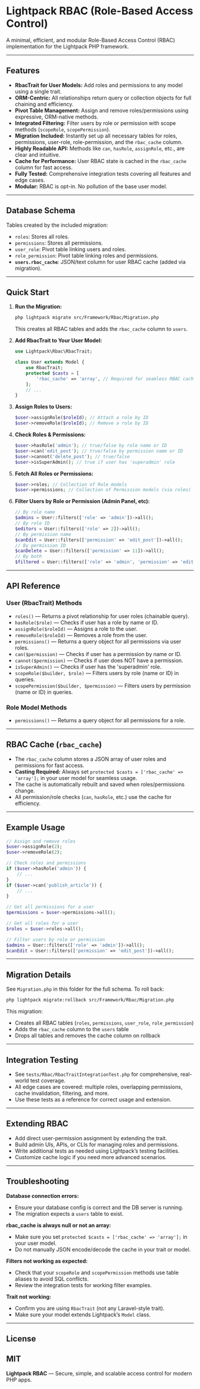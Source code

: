 # Lightpack RBAC (Role-Based Access Control)

A minimal, efficient, and modular Role-Based Access Control (RBAC) implementation for the Lightpack PHP framework.

---

## Features
- **RbacTrait for User Models:** Add roles and permissions to any model using a single trait.
- **ORM-Centric:** All relationships return query or collection objects for full chaining and efficiency.
- **Pivot Table Management:** Assign and remove roles/permissions using expressive, ORM-native methods.
- **Integrated Filtering:** Filter users by role or permission with scope methods (`scopeRole`, `scopePermission`).
- **Migration Included:** Instantly set up all necessary tables for roles, permissions, user-role, role-permission, and the `rbac_cache` column.
- **Highly Readable API:** Methods like `can`, `hasRole`, `assignRole`, etc., are clear and intuitive.
- **Cache for Performance:** User RBAC state is cached in the `rbac_cache` column for fast access.
- **Fully Tested:** Comprehensive integration tests covering all features and edge cases.
- **Modular:** RBAC is opt-in. No pollution of the base user model.

---

## Database Schema

Tables created by the included migration:
- `roles`: Stores all roles.
- `permissions`: Stores all permissions.
- `user_role`: Pivot table linking users and roles.
- `role_permission`: Pivot table linking roles and permissions.
- **`users.rbac_cache`**: JSON/text column for user RBAC cache (added via migration).

---

## Quick Start

1. **Run the Migration:**
   ```bash
   php lightpack migrate src/Framework/Rbac/Migration.php
   ```
   This creates all RBAC tables and adds the `rbac_cache` column to `users`.

2. **Add RbacTrait to Your User Model:**
   ```php
   use Lightpack\Rbac\RbacTrait;

   class User extends Model {
       use RbacTrait;
       protected $casts = [
           'rbac_cache' => 'array', // Required for seamless RBAC cache
       ];
       // ...
   }
   ```

3. **Assign Roles to Users:**
   ```php
   $user->assignRole($roleId); // Attach a role by ID
   $user->removeRole($roleId); // Remove a role by ID
   ```

4. **Check Roles & Permissions:**
   ```php
   $user->hasRole('admin'); // true/false by role name or ID
   $user->can('edit_post'); // true/false by permission name or ID
   $user->cannot('delete_post'); // true/false
   $user->isSuperAdmin(); // true if user has 'superadmin' role
   ```

5. **Fetch All Roles or Permissions:**
   ```php
   $user->roles; // Collection of Role models
   $user->permissions; // Collection of Permission models (via roles)
   ```

6. **Filter Users by Role or Permission (Admin Panel, etc):**
   ```php
   // By role name
   $admins = User::filters(['role' => 'admin'])->all();
   // By role ID
   $editors = User::filters(['role' => 2])->all();
   // By permission name
   $canEdit = User::filters(['permission' => 'edit_post'])->all();
   // By permission ID
   $canDelete = User::filters(['permission' => 11])->all();
   // By both
   $filtered = User::filters(['role' => 'admin', 'permission' => 'edit_post'])->all();
   ```

---

## API Reference

### User (RbacTrait) Methods
- `roles()` — Returns a pivot relationship for user roles (chainable query).
- `hasRole($role)` — Checks if user has a role by name or ID.
- `assignRole($roleId)` — Assigns a role to the user.
- `removeRole($roleId)` — Removes a role from the user.
- `permissions()` — Returns a query object for all permissions via user roles.
- `can($permission)` — Checks if user has a permission by name or ID.
- `cannot($permission)` — Checks if user does NOT have a permission.
- `isSuperAdmin()` — Checks if user has the 'superadmin' role.
- `scopeRole($builder, $role)` — Filters users by role (name or ID) in queries.
- `scopePermission($builder, $permission)` — Filters users by permission (name or ID) in queries.

### Role Model Methods
- `permissions()` — Returns a query object for all permissions for a role.

---

## RBAC Cache (`rbac_cache`)
- The `rbac_cache` column stores a JSON array of user roles and permissions for fast access.
- **Casting Required:** Always set `protected $casts = ['rbac_cache' => 'array'];` in your user model for seamless usage.
- The cache is automatically rebuilt and saved when roles/permissions change.
- All permission/role checks (`can`, `hasRole`, etc.) use the cache for efficiency.

---

## Example Usage

```php
// Assign and remove roles
$user->assignRole(2);
$user->removeRole(2);

// Check roles and permissions
if ($user->hasRole('admin')) {
    // ...
}
if ($user->can('publish_article')) {
    // ...
}

// Get all permissions for a user
$permissions = $user->permissions->all();

// Get all roles for a user
$roles = $user->roles->all();

// Filter users by role or permission
$admins = User::filters(['role' => 'admin'])->all();
$canEdit = User::filters(['permission' => 'edit_post'])->all();
```

---

## Migration Details

See `Migration.php` in this folder for the full schema. To roll back:
```bash
php lightpack migrate:rollback src/Framework/Rbac/Migration.php
```

This migration:
- Creates all RBAC tables (`roles`, `permissions`, `user_role`, `role_permission`)
- Adds the `rbac_cache` column to the `users` table
- Drops all tables and removes the cache column on rollback

---

## Integration Testing

- See `tests/Rbac/RbacTraitIntegrationTest.php` for comprehensive, real-world test coverage.
- All edge cases are covered: multiple roles, overlapping permissions, cache invalidation, filtering, and more.
- Use these tests as a reference for correct usage and extension.

---

## Extending RBAC

- Add direct user-permission assignment by extending the trait.
- Build admin UIs, APIs, or CLIs for managing roles and permissions.
- Write additional tests as needed using Lightpack’s testing facilities.
- Customize cache logic if you need more advanced scenarios.

---

## Troubleshooting

**Database connection errors:**
- Ensure your database config is correct and the DB server is running.
- The migration expects a `users` table to exist.

**rbac_cache is always null or not an array:**
- Make sure you set `protected $casts = ['rbac_cache' => 'array'];` in your user model.
- Do not manually JSON encode/decode the cache in your trait or model.

**Filters not working as expected:**
- Check that your `scopeRole` and `scopePermission` methods use table aliases to avoid SQL conflicts.
- Review the integration tests for working filter examples.

**Trait not working:**
- Confirm you are using `RbacTrait` (not any Laravel-style trait).
- Make sure your model extends Lightpack’s `Model` class.

---

## License
MIT
---

**Lightpack RBAC** — Secure, simple, and scalable access control for modern PHP apps.
